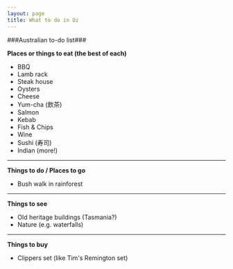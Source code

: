 ```yaml
---
layout: page
title: What to do in Oz
---
```

###Australian to-do list###

**Places or things to eat (the best of each)**

* BBQ
* Lamb rack
* Steak house
* Oysters
* Cheese
* Yum-cha (飲茶)
* Salmon
* Kebab
* Fish & Chips
* Wine
* Sushi (寿司)
* Indian (more!)

---

**Things to do / Places to go**

* Bush walk in rainforest

---

**Things to see**

* Old heritage buildings (Tasmania?)
* Nature (e.g. waterfalls)

---

**Things to buy**

* Clippers set (like Tim's Remington set)
